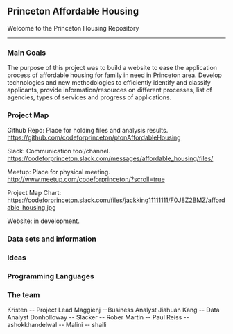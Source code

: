 ## Princeton Affordable Housing

Welcome to the Princeton Housing Repository

*****

### Main Goals

The purpose of this project was to build a website to ease the application process of affordable housing for family in need in Princeton area. Develop technologies and new methodologies to efficiently identify and classify applicants, provide information/resources on different processes, list of agencies, types of services and progress of applications.


### Project Map

Github Repo: Place for holding files and analysis results.     
https://github.com/codeforprinceton/ptonAffordableHousing

Slack: Communication tool/channel.    
https://codeforprinceton.slack.com/messages/affordable_housing/files/

Meetup: Place for physical meeting.   
http://www.meetup.com/codeforprinceton/?scroll=true

Project Map Chart:     
https://codeforprinceton.slack.com/files/jackking11111111/F0J8Z2BMZ/affordable_housing.jpg

Website:  in development.  



### Data sets and information



### Ideas



### Programming Languages



### The team
Kristen -- Project Lead
Maggienj --Business Analyst
Jiahuan Kang -- Data Analyst
Donholloway -- 
Slacker --
Rober Martin --
Paul Reiss --
ashokkhandelwal --
Malini --
shaili



